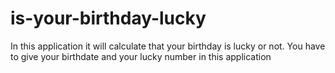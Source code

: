# is-your-birthday-lucky
In this application it will calculate that your birthday is lucky or not.
You have to give your birthdate and your lucky number in this application
